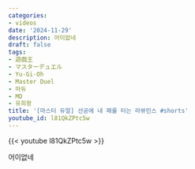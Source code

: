 ```yaml
---
categories:
- videos
date: '2024-11-29'
description: 어이없네
draft: false
tags:
- 遊戯王
- マスターデュエル
- Yu-Gi-Oh
- Master Duel
- 마듀
- MD
- 유희왕
title: '[마스터 듀얼] 선공에 내 패를 터는 라뷰린스 #shorts'
youtube_id: l81QkZPtc5w
---
```



{{< youtube l81QkZPtc5w >}}

어이없네